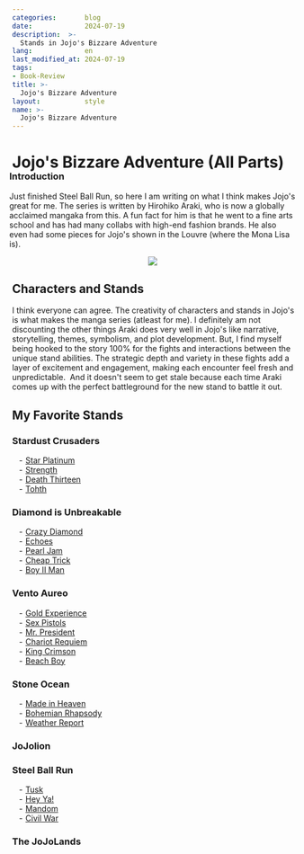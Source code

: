 ```yaml
---
categories:       blog
date:             2024-07-19
description:  >-
  Stands in Jojo's Bizzare Adventure    
lang:             en
last_modified_at: 2024-07-19
tags:
- Book-Review
title: >-
  Jojo's Bizzare Adventure
layout:           style
name: >-
  Jojo's Bizzare Adventure
---
```


# **Jojo's Bizzare Adventure (All Parts)**

<div class="container px-2" style="text-align: left;  margin-left: -5px; margin-top: -25px;">
<div class="row">

<div class="col">
<h3 >Introduction</h3>

Just finished Steel Ball Run, so here I am writing on what I think makes Jojo's great for me. The series is written by Hirohiko Araki, who is now a globally acclaimed mangaka from this. A fun fact for him is that he went to a fine arts school and has had many collabs with high-end fashion brands. He also even had some pieces for Jojo's shown in the Louvre (where the Mona Lisa is).

</div>

<div class="col-4 my-2" style="text-align: center;  margin-left: 0;">
<img src="{{ 'assets/books/jojos/logo.jpg' | relative_url }}" style="max-width: 300px; max-height: 200px;">
</div>


</div>
</div>

## Characters and Stands

I think everyone can agree. The creativity of characters and stands in Jojo's is what makes the manga series (atleast for me). I definitely am not discounting the other things Araki does very well in Jojo's like narrative, storytelling, themes, symbolism, and plot development. But, I find myself being hooked to the story 100% for the fights and interactions between the unique stand abilities. The strategic depth and variety in these fights add a layer of excitement and engagement, making each encounter feel fresh and unpredictable.  And it doesn't seem to get stale because each time Araki comes up with the perfect battleground for the new stand to battle it out.

## My Favorite Stands

<div class="container-lg" style="padding: 0;">
    <div class="row row-cols-4">
        <div class="col ">
            <h3 class="my-2">Stardust Crusaders</h3>
            <ul style="list-style-type: '- ';">
            <li><a href="https://jojowiki.com/Star_Platinum">Star Platinum</a></li>
            <li><a href="https://jojowiki.com/Strength">Strength</a></li>
            <li><a href="https://jojowiki.com/Death_Thirteen">Death Thirteen</a></li>
            <li><a href="https://jojowiki.com/Tohth">Tohth</a></li>
            </ul>
        </div>
        <div class="col ">
            <h3 class="my-2">Diamond is Unbreakable</h3>
            <ul style="list-style-type: '- ';">
            <li><a href="https://jojowiki.com/Crazy_Diamond">Crazy Diamond</a></li>
            <li><a href="https://jojowiki.com/Echoes">Echoes</a></li>
            <li><a href="https://jojowiki.com/Pearl_Jam">Pearl Jam</a></li>
            <li><a href="https://jojowiki.com/Cheap_Trick">Cheap Trick</a></li>
            <li><a href="https://jojowiki.com/Boy_II_Man">Boy II Man</a></li>
            </ul>
        </div>
        <div class="col ">
            <h3 class="my-2">Vento Aureo</h3>
            <ul style="list-style-type: '- ';">
            <li><a href="https://jojowiki.com/Gold_Experience">Gold Experience</a></li>
            <li><a href="https://jojowiki.com/Sex_Pistols">Sex Pistols</a></li>
            <li><a href="https://jojowiki.com/Mr.President">Mr. President</a></li>
            <li><a href="https://jojowiki.com/Chariot_Requiem">Chariot Requiem</a></li>
            <li><a href="https://jojowiki.com/King_Crimson">King Crimson</a></li>
            <li><a href="https://jojowiki.com/Beach_Boy">Beach Boy</a></li>
            </ul>
        </div>
        <div class="col ">
            <h3 class="my-2">Stone Ocean</h3>
            <ul style="list-style-type: '- ';">
            <li><a href="https://jojowiki.com/Made_in_Heaven">Made in Heaven</a></li>
            <li><a href="https://jojowiki.com/Bohemian_Rhapsody">Bohemian Rhapsody</a></li>
            <li><a href="https://jojowiki.com/Weather_Report_(Stand)">Weather Report</a></li>
            </ul>
        </div>
    </div>
        <div class="row row-cols-4">
        <div class="col ">
            <h3 class="my-2">JoJolion</h3>
            <ul style="list-style-type: '- ';">
            </ul>
        </div>
        <div class="col ">
            <h3 class="my-2">Steel Ball Run</h3>
            <ul style="list-style-type: '- ';">
            <li><a href="https://jojowiki.com/Tusk">Tusk</a></li>
            <li><a href="https://jojowiki.com/Hey_Ya!">Hey Ya!</a></li>
            <li><a href="https://jojowiki.com/Mandom">Mandom</a></li>
            <li><a href="https://jojowiki.com/Civil_War">Civil War</a></li>
            </ul>
        </div>
        <div class="col ">
            <h3 class="my-2">The JoJoLands</h3>
            <ul style="list-style-type: '- ';">
            </ul>
        </div>
    </div>
</div> 